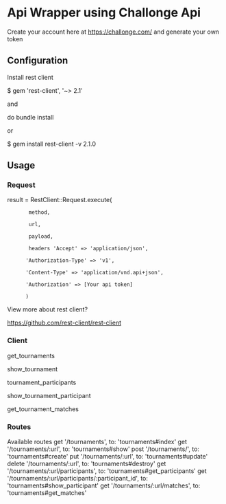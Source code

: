 <h1>Api Wrapper using Challonge Api</h1>

Create your account here at https://challonge.com/ and generate your own token

<h2>Configuration</h2>

Install rest client 

$ gem 'rest-client', '~> 2.1'

and

do bundle install

or

$ gem install rest-client -v 2.1.0

<h2> Usage </h2>

<h3>Request</h3>

result = RestClient::Request.execute(
           
           method,
           
           url,
           
           payload,
           
           headers 'Accept' => 'application/json',
           
          'Authorization-Type' => 'v1',
          
          'Content-Type' => 'application/vnd.api+json',
          
          'Authorization' => [Your api token]
          
          )

View more about rest client?   

https://github.com/rest-client/rest-client

<h3>Client</h3>

get_tournaments
          
show_tournament
          
tournament_participants 
          
show_tournament_participant
          
get_tournament_matches
          
<h3>Routes</h3>

Available  routes
get '/tournaments', to: 'tournaments#index'
get '/tournaments/:url', to: 'tournaments#show'
post '/tournaments/', to: 'tournaments#create'
put '/tournaments/:url', to: 'tournaments#update'
delete '/tournaments/:url', to: 'tournaments#destroy'
get '/tournaments/:url/participants', to: 'tournaments#get_participants'
get '/tournaments/:url/participants/:participant_id', to: 'tournaments#show_participant'
get '/tournaments/:url/matches', to: 'tournaments#get_matches'

